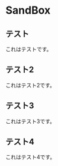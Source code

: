 SandBox
=======

テスト
------

これはテストです。

テスト2
-------

これはテスト2です。

テスト3
-------

これはテスト3です。

テスト4
-------

これはテスト4です。
